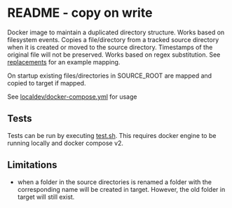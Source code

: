 # README - copy on write

Docker image to maintain a duplicated directory structure. Works based on filesystem events. Copies a file/directory from a tracked source directory when it is created or moved to the source directory. Timestamps of the original file will not be preserved. Works based on regex substitution. See [replacements](localdev/replacements.sed) for an example mapping.

On startup existing files/directories in SOURCE_ROOT are mapped and copied to target if mapped.

See [localdev/docker-compose.yml](localdev/docker-compose.yml) for usage

## Tests
Tests can be run by executing [test.sh](localdev/test.sh). This requires docker engine to be running locally and docker compose v2.

## Limitations
- when a folder in the source directories is renamed a folder with the corresponding name will be created in target. However, the old folder in target will still exist. 